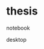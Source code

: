 # thesis

notebook
<!--<add name="dtbTimetableEntities" connectionString="Data Source=DIKHNICHHONOR\SQLEXPRESS;Initial Catalog=dtbTimtable;Integrated Security=True;MultipleActiveResultSets=True" providerName="System.Data.SqlClient" />-->

desktop
<!--<add name="dtbTimetableEntities" connectionString="Data Source=KOMPUTER\SQLEXPRESS;Initial Catalog=dtbTimtable;Integrated Security=True;MultipleActiveResultSets=True" providerName="System.Data.SqlClient" />-->
